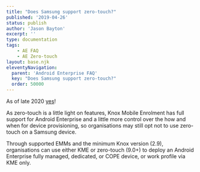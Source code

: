 ```yaml
---
title: "Does Samsung support zero-touch?"
published: '2019-04-26'
status: publish
author: 'Jason Bayton'
excerpt: ''
type: documentation
tags: 
    - AE FAQ
    - AE Zero-touch
layout: base.njk
eleventyNavigation:
  parent: 'Android Enterprise FAQ'
  key: "Does Samsung support zero-touch?"
  order: 50000
--- 
```

As of late 2020 [yes](/2020/11/google-announce-big-changes-to-zero-touch/)!

As zero-touch is a little light on features, Knox Mobile Enrolment has full support for Android Enterprise and a little more control over the how and when for device provisioning, so organisations may still opt not to use zero-touch on a Samsung device.

Through supported EMMs and the minimum Knox version (2.9), organisations can use either KME or zero-touch (9.0+) to deploy an Android Enterprise fully managed, dedicated, or COPE device, or work profile via KME only.

